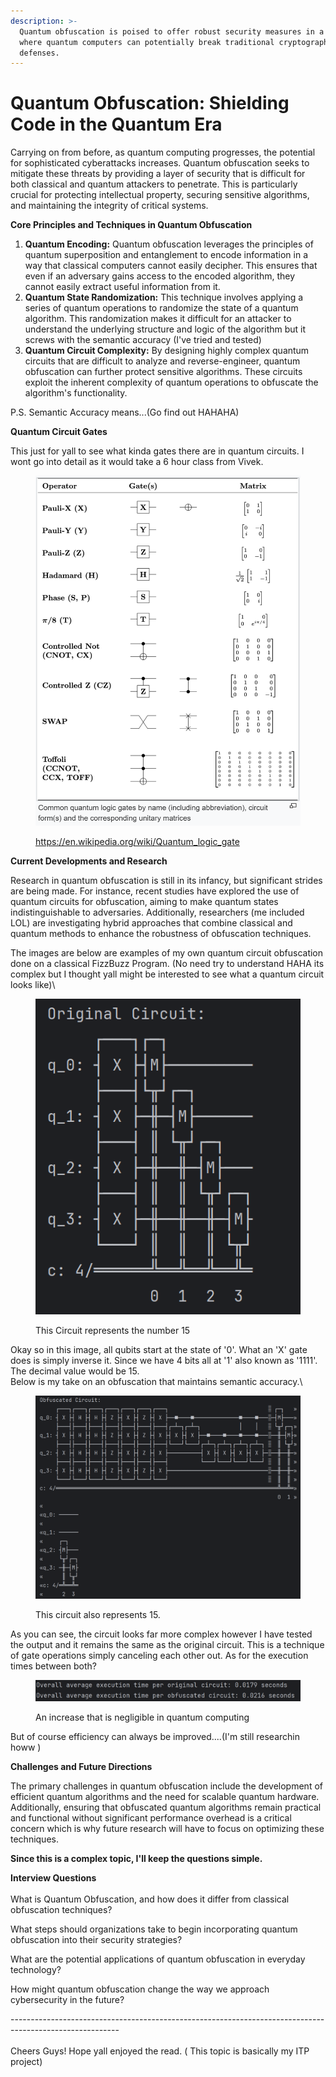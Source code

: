 ```yaml
---
description: >-
  Quantum obfuscation is poised to offer robust security measures in a future
  where quantum computers can potentially break traditional cryptographic
  defenses.
---
```


# Quantum Obfuscation: Shielding Code in the Quantum Era

Carrying on from before, as quantum computing progresses, the potential for sophisticated cyberattacks increases. Quantum obfuscation seeks to mitigate these threats by providing a layer of security that is difficult for both classical and quantum attackers to penetrate. This is particularly crucial for protecting intellectual property, securing sensitive algorithms, and maintaining the integrity of critical systems.

**Core Principles and Techniques in Quantum Obfuscation**

1. **Quantum Encoding:** Quantum obfuscation leverages the principles of quantum superposition and entanglement to encode information in a way that classical computers cannot easily decipher. This ensures that even if an adversary gains access to the encoded algorithm, they cannot easily extract useful information from it.
2. **Quantum State Randomization:** This technique involves applying a series of quantum operations to randomize the state of a quantum algorithm. This randomization makes it difficult for an attacker to understand the underlying structure and logic of the algorithm but it screws with the semantic accuracy (I've tried and tested)
3. **Quantum Circuit Complexity:** By designing highly complex quantum circuits that are difficult to analyze and reverse-engineer, quantum obfuscation can further protect sensitive algorithms. These circuits exploit the inherent complexity of quantum operations to obfuscate the algorithm's functionality.

P.S. Semantic Accuracy means...(Go find out HAHAHA)

**Quantum Circuit Gates**

This just for yall to see what kinda gates there are in quantum circuits. I wont go into detail as it would take a 6 hour class from Vivek.

<figure><img src="../.gitbook/assets/image (3) (1).png" alt=""><figcaption><p><a href="https://en.wikipedia.org/wiki/Quantum_logic_gate">https://en.wikipedia.org/wiki/Quantum_logic_gate</a></p></figcaption></figure>

**Current Developments and Research**

Research in quantum obfuscation is still in its infancy, but significant strides are being made. For instance, recent studies have explored the use of quantum circuits for obfuscation, aiming to make quantum states indistinguishable to adversaries. Additionally, researchers (me included LOL) are investigating hybrid approaches that combine classical and quantum methods to enhance the robustness of obfuscation techniques.

The images are below are examples of my own quantum circuit obfuscation done on a classical FizzBuzz Program. (No need try to understand HAHA its complex but I thought yall might be interested to see what a quantum circuit looks like)\


<figure><img src="../.gitbook/assets/image (2) (1) (1) (1).png" alt=""><figcaption><p>This Circuit represents the number 15</p></figcaption></figure>

Okay so in this image, all qubits start at the state of '0'. What an 'X' gate does is simply inverse it. Since we have 4 bits all at '1' also known as '1111'. The decimal value would be 15.\
Below is my take on an obfuscation that maintains semantic accuracy.\


<figure><img src="../.gitbook/assets/image (1) (1) (1) (1) (1).png" alt=""><figcaption><p>This circuit also represents 15.</p></figcaption></figure>

As you can see, the circuit looks far more complex however I have tested the output and it remains the same as the original circuit. This is a technique of gate operations simply canceling each other out. As for the execution times between both?

<figure><img src="../.gitbook/assets/image (2) (1) (1) (1) (1).png" alt=""><figcaption><p>An increase that is negligible in quantum computing</p></figcaption></figure>

But of course efficiency can always be improved....(I'm still researchin howw )

**Challenges and Future Directions**

The primary challenges in quantum obfuscation include the development of efficient quantum algorithms and the need for scalable quantum hardware. Additionally, ensuring that obfuscated quantum algorithms remain practical and functional without significant performance overhead is a critical concern which is why future research will have to focus on optimizing these techniques.

**Since this is a complex topic, I'll keep the questions simple.**

**Interview Questions**\
\
What is Quantum Obfuscation, and how does it differ from classical obfuscation techniques?

What steps should organizations take to begin incorporating quantum obfuscation into their security strategies?

What are the potential applications of quantum obfuscation in everyday technology?&#x20;

How might quantum obfuscation change the way we approach cybersecurity in the future?

\---------------------------------------------------------------------------------------------------------\
\
Cheers Guys! Hope yall enjoyed the read. ( This topic is basically my ITP project)

